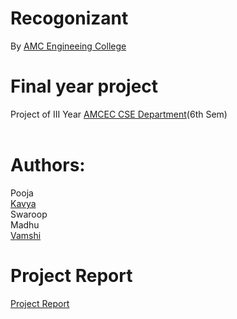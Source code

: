 # Recogonizant 
By [AMC Engineeing College](http://www.amcgroup.edu.in/AMCEC/index.php)<br>
# Final year project
Project of III Year [AMCEC CSE Department](http://www.amcgroup.edu.in/AMCEC/BE_CS_deatils.php)(6th Sem)<br><br>
# Authors:
Pooja <br> [Kavya](github.com/kavya612) <br> Swaroop <br> Madhu <br> [Vamshi](github.com/BullsEye34) <br>
# Project Report
[Project Report](https://github.com/BullsEye34/IoT/blob/master/Report.pdf)
